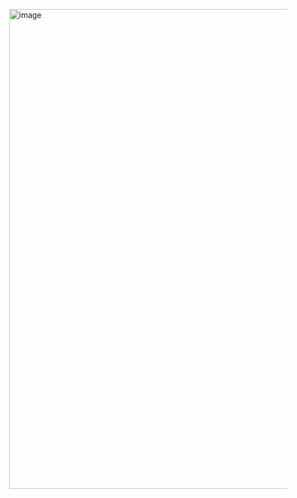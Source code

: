 <img width="1658" height="868" alt="image" src="https://github.com/user-attachments/assets/39e52623-212e-43c1-805d-8f7c2b12b693" />
